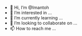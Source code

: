 - 👋 Hi, I’m @Imantoh
- 👀 I’m interested in ...
- 🌱 I’m currently learning ...
- 💞️ I’m looking to collaborate on ...
- 📫 How to reach me ...

<!---
Imantoh/Imantoh is a ✨ special ✨ repository because its `README.md` (this file) appears on your GitHub profile.
You can click the Preview link to take a look at your changes.
--->
